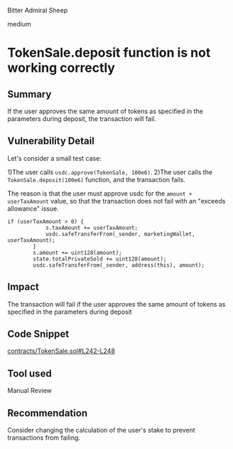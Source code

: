 Bitter Admiral Sheep

medium

# TokenSale.deposit function is not working correctly

## Summary
If the user approves the same amount of tokens as specified in the parameters during deposit, the transaction will fail.

## Vulnerability Detail

Let's consider a small test case:

1)The user calls `usdc.approve(TokenSale, 100e6)`.
2)The user calls the `TokenSale.deposit(100e6)` function, and the transaction fails.

The reason is that the user must approve usdc for the `amount + userTaxAmount` value, so that the transaction does not fail with an "exceeds allowance" issue.

```solidity
if (userTaxAmount > 0) {
            s.taxAmount += userTaxAmount;
            usdc.safeTransferFrom(_sender, marketingWallet, userTaxAmount);
        }
        s.amount += uint128(amount);
        state.totalPrivateSold += uint128(amount);
        usdc.safeTransferFrom(_sender, address(this), amount);
```

## Impact
The transaction will fail if the user approves the same amount of tokens as specified in the parameters during deposit

## Code Snippet
[contracts/TokenSale.sol#L242-L248](https://github.com/sherlock-audit/2024-03-zap-protocol/blob/main/zap-contracts-labs/contracts/TokenSale.sol#L242-L248)

## Tool used

Manual Review

## Recommendation
Consider changing the calculation of the user's stake to prevent transactions from failing.
